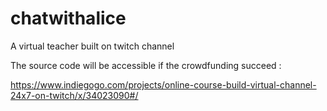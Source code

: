 # chatwithalice
A virtual teacher built on twitch channel

The source code will be accessible if the crowdfunding succeed :

https://www.indiegogo.com/projects/online-course-build-virtual-channel-24x7-on-twitch/x/34023090#/
